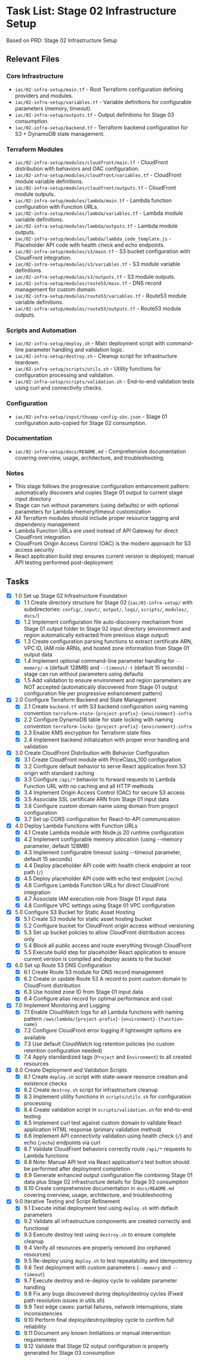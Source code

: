 # Task List: Stage 02 Infrastructure Setup

Based on PRD: Stage 02 Infrastructure Setup

## Relevant Files

### Core Infrastructure
- `iac/02-infra-setup/main.tf` - Root Terraform configuration defining providers and modules.
- `iac/02-infra-setup/variables.tf` - Variable definitions for configurable parameters (memory, timeout).
- `iac/02-infra-setup/outputs.tf` - Output definitions for Stage 03 consumption.
- `iac/02-infra-setup/backend.tf` - Terraform backend configuration for S3 + DynamoDB state management.

### Terraform Modules
- `iac/02-infra-setup/modules/cloudfront/main.tf` - CloudFront distribution with behaviors and OAC configuration.
- `iac/02-infra-setup/modules/cloudfront/variables.tf` - CloudFront module variable definitions.
- `iac/02-infra-setup/modules/cloudfront/outputs.tf` - CloudFront module outputs.
- `iac/02-infra-setup/modules/lambda/main.tf` - Lambda function configuration with Function URLs.
- `iac/02-infra-setup/modules/lambda/variables.tf` - Lambda module variable definitions.
- `iac/02-infra-setup/modules/lambda/outputs.tf` - Lambda module outputs.
- `iac/02-infra-setup/modules/lambda/lambda_code_template.js` - Placeholder API code with health check and echo endpoints.
- `iac/02-infra-setup/modules/s3/main.tf` - S3 bucket configuration with CloudFront integration.
- `iac/02-infra-setup/modules/s3/variables.tf` - S3 module variable definitions.
- `iac/02-infra-setup/modules/s3/outputs.tf` - S3 module outputs.
- `iac/02-infra-setup/modules/route53/main.tf` - DNS record management for custom domain.
- `iac/02-infra-setup/modules/route53/variables.tf` - Route53 module variable definitions.
- `iac/02-infra-setup/modules/route53/outputs.tf` - Route53 module outputs.

### Scripts and Automation
- `iac/02-infra-setup/deploy.sh` - Main deployment script with command-line parameter handling and validation logic.
- `iac/02-infra-setup/destroy.sh` - Cleanup script for infrastructure teardown.
- `iac/02-infra-setup/scripts/utils.sh` - Utility functions for configuration processing and validation.
- `iac/02-infra-setup/scripts/validation.sh` - End-to-end validation tests using curl and connectivity checks.

### Configuration
- `iac/02-infra-setup/input/thuapp-config-sbx.json` - Stage 01 configuration auto-copied for Stage 02 consumption.

### Documentation
- `iac/02-infra-setup/docs/README.md` - Comprehensive documentation covering overview, usage, architecture, and troubleshooting.

### Notes

- This stage follows the progressive configuration enhancement pattern: automatically discovers and copies Stage 01 output to current stage input directory
- Stage can run without parameters (using defaults) or with optional parameters for Lambda memory/timeout customization
- All Terraform modules should include proper resource tagging and dependency management
- Lambda Function URLs are used instead of API Gateway for direct CloudFront integration
- CloudFront Origin Access Control (OAC) is the modern approach for S3 access security
- React application build step ensures current version is deployed; manual API testing performed post-deployment

## Tasks

- [x] 1.0 Set up Stage 02 Infrastructure Foundation
  - [x] 1.1 Create directory structure for Stage 02 (`iac/02-infra-setup/` with subdirectories: `config/`, `input/`, `output/`, `logs/`, `scripts/`, `modules/`, `docs/`)
  - [x] 1.2 Implement configuration file auto-discovery mechanism from Stage 01 output folder to Stage 02 input directory (environment and region automatically extracted from previous stage output)
  - [x] 1.3 Create configuration parsing functions to extract certificate ARN, VPC ID, IAM role ARNs, and hosted zone information from Stage 01 output data
  - [x] 1.4 Implement optional command-line parameter handling for `--memory/-m` (default 128MB) and `--timeout/-t` (default 15 seconds) - stage can run without parameters using defaults
  - [x] 1.5 Add validation to ensure environment and region parameters are NOT accepted (automatically discovered from Stage 01 output configuration file per progressive enhancement pattern)
- [x] 2.0 Configure Terraform Backend and State Management
  - [x] 2.1 Create `backend.tf` with S3 backend configuration using naming convention `terraform-state-{project-prefix}-{environment}-infra`
  - [x] 2.2 Configure DynamoDB table for state locking with naming convention `terraform-locks-{project-prefix}-{environment}-infra`
  - [x] 2.3 Enable KMS encryption for Terraform state files
  - [x] 2.4 Implement backend initialization with proper error handling and validation
- [x] 3.0 Create CloudFront Distribution with Behavior Configuration
  - [x] 3.1 Create CloudFront module with PriceClass_100 configuration
  - [x] 3.2 Configure default behavior to serve React application from S3 origin with standard caching
  - [x] 3.3 Configure `/api/*` behavior to forward requests to Lambda Function URL with no caching and all HTTP methods
  - [x] 3.4 Implement Origin Access Control (OAC) for secure S3 access
  - [x] 3.5 Associate SSL certificate ARN from Stage 01 input data
  - [x] 3.6 Configure custom domain name using domain from project configuration
  - [x] 3.7 Set up CORS configuration for React-to-API communication
- [x] 4.0 Deploy Lambda Functions with Function URLs
  - [x] 4.1 Create Lambda module with Node.js 20 runtime configuration
  - [x] 4.2 Implement configurable memory allocation (using --memory parameter, default 128MB)
  - [x] 4.3 Implement configurable timeout (using --timeout parameter, default 15 seconds)
  - [x] 4.4 Deploy placeholder API code with health check endpoint at root path (`/`)
  - [x] 4.5 Deploy placeholder API code with echo test endpoint (`/echo`)
  - [x] 4.6 Configure Lambda Function URLs for direct CloudFront integration
  - [x] 4.7 Associate IAM execution role from Stage 01 input data
  - [x] 4.8 Configure VPC settings using Stage 01 VPC configuration
- [x] 5.0 Configure S3 Bucket for Static Asset Hosting
  - [x] 5.1 Create S3 module for static asset hosting bucket
  - [x] 5.2 Configure bucket for CloudFront origin access without versioning
  - [x] 5.3 Set up bucket policies to allow CloudFront distribution access only
  - [x] 5.4 Block all public access and route everything through CloudFront
  - [x] 5.5 Execute build step for placeholder React application to ensure current version is compiled and deploy assets to the bucket
- [x] 6.0 Set up Route 53 DNS Configuration
  - [x] 6.1 Create Route 53 module for DNS record management
  - [x] 6.2 Create or update Route 53 A record to point custom domain to CloudFront distribution
  - [x] 6.3 Use hosted zone ID from Stage 01 input data
  - [x] 6.4 Configure alias record for optimal performance and cost
- [x] 7.0 Implement Monitoring and Logging
  - [x] 7.1 Enable CloudWatch logs for all Lambda functions with naming pattern `/aws/lambda/{project-prefix}-{environment}-{function-name}`
  - [x] 7.2 Configure CloudFront error logging if lightweight options are available
  - [x] 7.3 Use default CloudWatch log retention policies (no custom retention configuration needed)
  - [x] 7.4 Apply standardized tags (`Project` and `Environment`) to all created resources
- [x] 8.0 Create Deployment and Validation Scripts
  - [x] 8.1 Create `deploy.sh` script with state-aware resource creation and existence checks
  - [x] 8.2 Create `destroy.sh` script for infrastructure cleanup
  - [x] 8.3 Implement utility functions in `scripts/utils.sh` for configuration processing
  - [x] 8.4 Create validation script in `scripts/validation.sh` for end-to-end testing
  - [x] 8.5 Implement curl test against custom domain to validate React application HTML response (primary validation method)
  - [x] 8.6 Implement API connectivity validation using health check (`/`) and echo (`/echo`) endpoints via curl
  - [x] 8.7 Validate CloudFront behaviors correctly route `/api/*` requests to Lambda functions
  - [x] 8.8 Note: Manual API test via React application's test button should be performed after deployment completion
  - [x] 8.9 Generate enhanced output configuration file combining Stage 01 data plus Stage 02 infrastructure details for Stage 03 consumption
  - [x] 8.10 Create comprehensive documentation in `docs/README.md` covering overview, usage, architecture, and troubleshooting
- [x] 9.0 Iterative Testing and Script Refinement
  - [x] 9.1 Execute initial deployment test using `deploy.sh` with default parameters
  - [x] 9.2 Validate all infrastructure components are created correctly and functional
  - [x] 9.3 Execute destroy test using `destroy.sh` to ensure complete cleanup
  - [x] 9.4 Verify all resources are properly removed (no orphaned resources)
  - [x] 9.5 Re-deploy using `deploy.sh` to test repeatability and idempotency
  - [x] 9.6 Test deployment with custom parameters (`--memory` and `--timeout`)
  - [x] 9.7 Execute destroy and re-deploy cycle to validate parameter handling
  - [x] 9.8 Fix any bugs discovered during deploy/destroy cycles (Fixed path resolution issues in utils.sh)
  - [x] 9.9 Test edge cases: partial failures, network interruptions, state inconsistencies
  - [x] 9.10 Perform final deploy/destroy/deploy cycle to confirm full reliability
  - [x] 9.11 Document any known limitations or manual intervention requirements
  - [x] 9.12 Validate that Stage 02 output configuration is properly generated for Stage 03 consumption